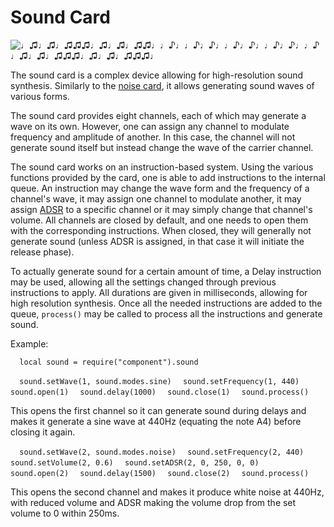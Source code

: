 # Sound Card

![♩♫♩♫♩♫♫♫♩♫♩♫♩♫♫♩♩♪♩♩♪♩♪♩♩♪♩♪♩♩♪♩♪♩♩♪♩♫♩♫♩♫♫♫♩♫♩♫♩♫♫♫♩](item:computronics:oc_parts@9)

The sound card is a complex device allowing for high-resolution sound synthesis. Similarly to the [noise card](noise_card.md), it allows generating sound waves of various forms.

The sound card provides eight channels, each of which may generate a wave on its own. However, one can assign any channel to modulate frequency and amplitude of another. In this case, the channel will not generate sound itself but instead change the wave of the carrier channel.

The sound card works on an instruction-based system. Using the various functions provided by the card, one is able to add instructions to the internal queue. An instruction may change the wave form and the frequency of a channel's wave, it may assign one channel to modulate another, it may assign [ADSR](https://en.wikipedia.org/wiki/Synthesizer#Attack_Decay_Sustain_Release_.28ADSR.29_envelope) to a specific channel or it may simply change that channel's volume.
All channels are closed by default, and one needs to open them with the corresponding instructions. When closed, they will generally not generate sound (unless ADSR is assigned, in that case it will initiate the release phase).

To actually generate sound for a certain amount of time, a Delay instruction may be used, allowing all the settings changed through previous instructions to apply. All durations are given in milliseconds, allowing for high resolution synthesis. Once all the needed instructions are added to the queue, `process()` may be called to process all the instructions and generate sound.

Example:

`  local sound = require("component").sound`

`  sound.setWave(1, sound.modes.sine)`
`  sound.setFrequency(1, 440)`
`  sound.open(1)`
`  sound.delay(1000)`
`  sound.close(1)`
`  sound.process()`

This opens the first channel so it can generate sound during delays and makes it generate a sine wave at 440Hz (equating the note A4) before closing it again. 

`  sound.setWave(2, sound.modes.noise)`
`  sound.setFrequency(2, 440)`
`  sound.setVolume(2, 0.6)`
`  sound.setADSR(2, 0, 250, 0, 0)`
`  sound.open(2)`
`  sound.delay(1500)`
`  sound.close(2)`
`  sound.process()`

This opens the second channel and makes it produce white noise at 440Hz, with reduced volume and ADSR making the volume drop from the set volume to 0 within 250ms.  
